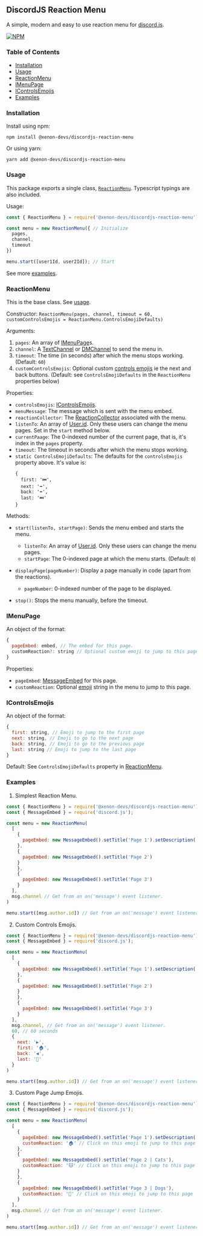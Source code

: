 ## DiscordJS Reaction Menu
A simple, modern and easy to use reaction menu for [discord.js](https://discord.js.org).

[![NPM](https://img.shields.io/npm/v/@xenon-devs/discordjs-reaction-menu?label=yarn%20add%20%40xenon-devs%2Fdiscordjs-reaction-menu&style=flat-square)](https://www.npmjs.com/package/@xenon-devs/discordjs-reaction-menu)

### Table of Contents
- [Installation](#installation)
- [Usage](#usage)
- [ReactionMenu](#reactionmenu)
- [IMenuPage](#imenupage)
- [IControlsEmojis](#icontrolsemojis)
- [Examples](#examples)

### Installation
Install using npm:
```
npm install @xenon-devs/discordjs-reaction-menu
```
Or using yarn:
```
yarn add @xenon-devs/discordjs-reaction-menu
```

### Usage
This package exports a single class, [`ReactionMenu`](#reactionmenu). Typescript typings are also included.

Usage:
```js
const { ReactionMenu } = require('@xenon-devs/discordjs-reaction-menu');

const menu = new ReactionMenu({ // Initialize
  pages,
  channel,
  timeout
})

menu.start([user1Id, user2Id]); // Start
```
See more [examples](#examples).

### ReactionMenu
This is the base class. See [usage](#usage).

Constructor:
`ReactionMenu(pages, channel, timeout = 60, customControlsEmojis = ReactionMenu.ControlsEmojiDefaults)`

Arguments:
1. `pages`: An array of [IMenuPage](#imenupage)s.
2. `channel`: A [TextChannel](https://discord.js.org/#/docs/main/stable/class/TextChannel) or [DMChannel](https://discord.js.org/#/docs/main/stable/class/DMChannel) to send the menu in.
3. `timeout`: The time (in seconds) after which the menu stops working. (Default: `60`)
4. `customControlsEmojis`: Optional custom [controls emojis](#icontrolsemojis) ie the next and back buttons. (Default: see `ControlsEmojiDefaults` in the `ReactionMenu` properties below)

Properties:
- `controlsEmojis`: [IControlsEmojis](#icontrolsemojis).
- `menuMessage`: The message which is sent with the menu embed.
- `reactionCollector`: The [ReactionCollector](https://discord.js.org/#/docs/main/stable/class/ReactionCollector) associated with the menu.
- `listenTo`: An array of [User.id](https://discord.js.org/#/docs/main/stable/class/User?scrollTo=id). Only these users can change the menu pages. Set in the `start` method below.
- `currentPaage`: The 0-indexed number of the current page, that is, it's index in the `pages` property.
- `timeout`: The timeout in seconds after which the menu stops working.
- `static ControlsEmojiDefaults`: The defaults for the `controlsEmojis` property above. It's value is:
  ```
  {
    first: '⏮️',
    next: '➡️',
    back: '⬅️',
    last: '⏭️'
  }
  ```

Methods:
- `start(listenTo, startPage)`: Sends the menu embed and starts the menu.
  - `listenTo`: An array of [User.id](https://discord.js.org/#/docs/main/stable/class/User?scrollTo=id). Only these users can change the menu pages.
  - `startPage`: The 0-indexed page at which the menu starts. (Default: `0`)

- `displayPage(pageNumber)`: Display a page manually in code (apart from the reactions).
  - `pageNumber`: 0-indexed number of the page to be displayed.

- `stop()`: Stops the menu manually, before the timeout.

### IMenuPage
An object of the format:
```js
{
  pageEmbed: embed, // The embed for this page.
  customReaction?: string // Optional custom emoji to jump to this page.
}
```
Properties:
- `pageEmbed`: [MessageEmbed](https://discord.js.org/#/docs/main/stable/class/MessageEmbed) for this page.
- `customReaction`: Optional [emoji](https://discord.js.org/#/docs/main/stable/class/Emoji?scrollTo=name) string in the menu to jump to this page.

### IControlsEmojis
An object of the format:
```js
{
  first: string, // Emoji to jump to the first page
  next: string, // Emoji to go to the next page
  back: string, // Emoji to go to the previous page
  last: string // Emoji to jump to the last page
}
```
Default: See `ControlsEmojiDefaults` property in [ReactionMenu](#reactionmenu).

### Examples
1. Simplest Reaction Menu.
```js
const { ReactionMenu } = require('@xenon-devs/discordjs-reaction-menu');
const { MessageEmbed } = require('discord.js');

const menu = new ReactionMenu(
  [
    {
      pageEmbed: new MessageEmbed().setTitle('Page 1').setDescription('Click on emojis below to navigate.')
    },
    {
      pageEmbed: new MessageEmbed().setTitle('Page 2')
    }
    },
    {
      pageEmbed: new MessageEmbed().setTitle('Page 3')
    }
  ],
  msg.channel // Get from an on('message') event listener.
)

menu.start([msg.author.id]) // Get from an on('message') event listener.
```

2. Custom Controls Emojis.
```js
const { ReactionMenu } = require('@xenon-devs/discordjs-reaction-menu');
const { MessageEmbed } = require('discord.js');

const menu = new ReactionMenu(
  [
    {
      pageEmbed: new MessageEmbed().setTitle('Page 1').setDescription('Click on emojis below to navigate.')
    },
    {
      pageEmbed: new MessageEmbed().setTitle('Page 2')
    }
    },
    {
      pageEmbed: new MessageEmbed().setTitle('Page 3')
    }
  ],
  msg.channel, // Get from an on('message') event listener.
  60, // 60 seconds
  {
    next: '▶️',
    first: '🏠',
    back: '◀️',
    last: '📄'
  }
)

menu.start([msg.author.id]) // Get from an on('message') event listener.
```

3. Custom Page Jump Emojis.
```js
const { ReactionMenu } = require('@xenon-devs/discordjs-reaction-menu');
const { MessageEmbed } = require('discord.js');

const menu = new ReactionMenu(
  [
    {
      pageEmbed: new MessageEmbed().setTitle('Page 1').setDescription('Click on emojis below to navigate.'),
      customReaction: '🏠' // Click on this emoji to jump to this page
    },
    {
      pageEmbed: new MessageEmbed().setTitle('Page 2 | Cats'),
      customReaction: '🐱' // Click on this emoji to jump to this page
    }
    },
    {
      pageEmbed: new MessageEmbed().setTitle('Page 3 | Dogs'),
      customReaction: '🐶' // Click on this emoji to jump to this page
    }
  ],
  msg.channel // Get from an on('message') event listener.
)

menu.start([msg.author.id]) // Get from an on('message') event listener.
```

